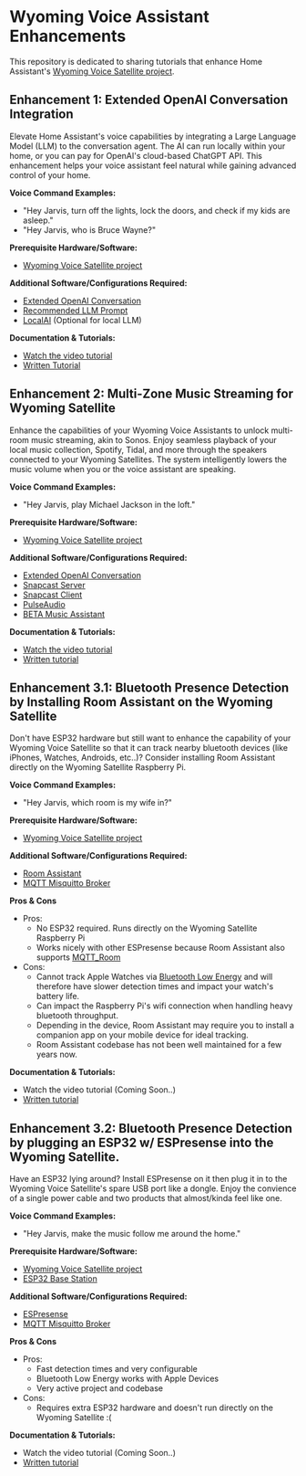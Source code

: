 # Wyoming Voice Assistant Enhancements

This repository is dedicated to sharing tutorials that enhance Home Assistant's [Wyoming Voice Satellite project](https://github.com/rhasspy/wyoming-satellite).

## Enhancement 1: Extended OpenAI Conversation Integration

Elevate Home Assistant's voice capabilities by integrating a Large Language Model (LLM) to the conversation agent.  The AI can run locally within your home, or you can pay for OpenAI's cloud-based ChatGPT API. This enhancement helps your voice assistant feel natural while gaining advanced control of your home.

**Voice Command Examples:**
- "Hey Jarvis, turn off the lights, lock the doors, and check if my kids are asleep."
- "Hey Jarvis, who is Bruce Wayne?"

**Prerequisite Hardware/Software:**
- [Wyoming Voice Satellite project](https://github.com/rhasspy/wyoming-satellite)

**Additional Software/Configurations Required:**
- [Extended OpenAI Conversation](https://github.com/jekalmin/extended_openai_conversation)
- [Recommended LLM Prompt](https://github.com/FutureProofHomes/wyoming-enhancements/blob/main/extended_openai_conversation/recommended_prompt.txt)
- [LocalAI](https://localai.io/) (Optional for local LLM)

**Documentation & Tutorials:**
- [Watch the video tutorial](https://www.youtube.com/watch?v=pAKqKTkx5X4)
- [Written Tutorial](https://github.com/rhasspy/wyoming-satellite)

## Enhancement 2: Multi-Zone Music Streaming for Wyoming Satellite

Enhance the capabilities of your Wyoming Voice Assistants to unlock multi-room music streaming, akin to Sonos. Enjoy seamless playback of your local music collection, Spotify, Tidal, and more through the speakers connected to your Wyoming Satellites. The system intelligently lowers the music volume when you or the voice assistant are speaking.

**Voice Command Examples:**
- "Hey Jarvis, play Michael Jackson in the loft."

**Prerequisite Hardware/Software:**
- [Wyoming Voice Satellite project](https://github.com/rhasspy/wyoming-satellite)

**Additional Software/Configurations Required:**
- [Extended OpenAI Conversation](https://github.com/jekalmin/extended_openai_conversation)
- [Snapcast Server](https://github.com/Art-Ev/addon-snapserver)
- [Snapcast Client](https://github.com/badaix/snapcast)
- [PulseAudio](https://www.freedesktop.org/wiki/Software/PulseAudio/)
- [BETA Music Assistant](https://github.com/music-assistant/hass-music-assistant)

**Documentation & Tutorials:**
- [Watch the video tutorial](https://youtu.be/kS0agn13hhU)
- [Written tutorial](https://github.com/FutureProofHomes/wyoming-enhancements/tree/master/snapcast/docs)


## Enhancement 3.1: Bluetooth Presence Detection by Installing Room Assistant on the Wyoming Satellite

Don't have ESP32 hardware but still want to enhance the capability of your Wyoming Voice Satellite so that it can track nearby bluetooth devices (like iPhones, Watches, Androids, etc..)?  Consider installing Room Assistant directly on the Wyoming Satellite Raspberry Pi.

**Voice Command Examples:**
- "Hey Jarvis, which room is my wife in?"

**Prerequisite Hardware/Software:**
- [Wyoming Voice Satellite project](https://github.com/rhasspy/wyoming-satellite)

**Additional Software/Configurations Required:**
- [Room Assistant](https://www.room-assistant.io/guide/quickstart-pi.html#installing-room-assistant)
- [MQTT Misquitto Broker](https://www.home-assistant.io/integrations/mqtt/)

**Pros & Cons**
- Pros: 
    - No ESP32 required.  Runs directly on the Wyoming Satellite Raspberry Pi
    - Works nicely with other ESPresense because Room Assistant also supports [MQTT_Room](https://www.room-assistant.io/integrations/home-assistant.html#settings)
- Cons: 
    - Cannot track Apple Watches via [Bluetooth Low Energy](https://www.room-assistant.io/integrations/bluetooth-low-energy.html#requirements) and will therefore have slower detection times and impact your watch's battery life.
    - Can impact the Raspberry Pi's wifi connection when handling heavy bluetooth throughput.
    - Depending in the device, Room Assistant may require you to install a companion app on your mobile device for ideal tracking.
    - Room Assistant codebase has not been well maintained for a few years now.

**Documentation & Tutorials:**
- Watch the video tutorial (Coming Soon..)
- [Written tutorial](https://github.com/FutureProofHomes/wyoming-enhancements/blob/master/Room%20Assistant/docs/1_install_room_assistant.md)


## Enhancement 3.2: Bluetooth Presence Detection by plugging an ESP32 w/ ESPresense into the Wyoming Satellite.

Have an ESP32 lying around? Install ESPresense on it then plug it in to the Wyoming Voice Satellite's spare USB port like a dongle.  Enjoy the convience of a single power cable and two products that almost/kinda feel like one.

**Voice Command Examples:**
- "Hey Jarvis, make the music follow me around the home."

**Prerequisite Hardware/Software:**
- [Wyoming Voice Satellite project](https://github.com/rhasspy/wyoming-satellite)
- [ESP32 Base Station](https://espresense.com/base-stations)

**Additional Software/Configurations Required:**
- [ESPresense](https://espresense.com/) 
- [MQTT Misquitto Broker](https://www.home-assistant.io/integrations/mqtt/)

**Pros & Cons**
- Pros: 
    - Fast detection times and very configurable
    - Bluetooth Low Energy works with Apple Devices 
    - Very active project and codebase
- Cons: 
    - Requires extra ESP32 hardware and doesn't run directly on the Wyoming Satellite :(

**Documentation & Tutorials:**
- Watch the video tutorial (Coming Soon..)
- [Written tutorial](https://github.com/FutureProofHomes/wyoming-enhancements/blob/master/ESPresense/docs/1_install_espresense.md)
